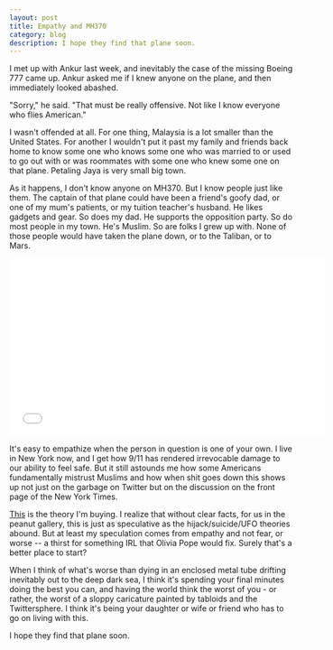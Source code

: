 ```yaml
---
layout: post
title: Empathy and MH370
category: blog
description: I hope they find that plane soon.
---
```


I met up with Ankur last week, and inevitably the case of the missing Boeing 777 came up. 
Ankur asked me if I knew anyone on the plane, and then immediately looked abashed. 

"Sorry," he said. "That must be really offensive.  Not like I know everyone who flies American."

I wasn't offended at all. For one thing, Malaysia is a lot smaller than the United States. For another I wouldn't put it past my family and friends back home to know some one who knows some one who was married to or used to go out with or was roommates with some one who knew some one on that plane. Petaling Jaya is very small big town. 

As it happens, I don't know anyone on MH370.  But I know people just like them.  The captain of that plane could have been a friend's goofy dad, or one of my mum's patients, or my tuition teacher's husband. He likes gadgets and gear.  So does my dad.  He supports the opposition party.  So do most people in my town.  He's Muslim.  So are folks I grew up with.  None of those people would have taken the plane down, or to the Taliban, or to Mars. 

<iframe width="560" height="315" src="//www.youtube.com/embed/vi8DIaqBnW4?rel=0" frameborder="0"></iframe>


It's easy to empathize when the person in question is one of your own.  I live in New York now, and I get how 9/11 has rendered irrevocable damage to our ability to feel safe.  But it still astounds me how some Americans fundamentally mistrust Muslims and how when shit goes down this shows up not just on the garbage on Twitter but on the discussion on the front page of the New York Times. 

[This](http://www.wired.com/autopia/2014/03/mh370-electrical-fire/) is the theory I'm buying.  I realize that without clear facts, for us in the peanut gallery, this is just as speculative as the hijack/suicide/UFO theories abound. But at least my speculation comes from empathy and not fear, or worse -- a thirst for something IRL that Olivia Pope would fix.  Surely that's a better place to start?

When I think of what's worse than dying in an enclosed metal tube drifting inevitably out to the deep dark sea, I think it's spending your final minutes doing the best you can, and having the world think the worst of you - or rather, the worst of a sloppy caricature painted by tabloids and the Twittersphere.  I think it's being your daughter or wife or friend who has to go on living with this. 

I hope they find that plane soon. 

    
